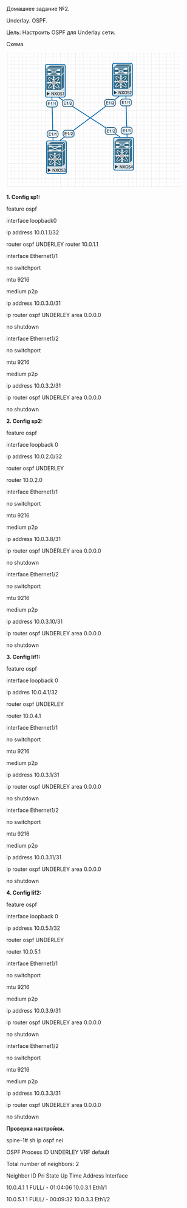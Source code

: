 Домашнее задание №2.

Underlay. OSPF.

Цель: Настроить OSPF для Underlay сети.

Схема.

![Alt text](lab2/shema.PNG)


**1. Config sp1:**

feature ospf

interface loopback0

  ip address 10.0.1.1/32

router  ospf UNDERLEY
  router 10.0.1.1

interface Ethernet1/1

  no switchport

  mtu 9216

  medium p2p

  ip address 10.0.3.0/31

  ip router ospf UNDERLEY area 0.0.0.0

  no shutdown

interface Ethernet1/2

  no switchport

  mtu 9216

  medium p2p

  ip address 10.0.3.2/31

  ip router ospf UNDERLEY area 0.0.0.0

  no shutdown
 
**2. Config sp2:**


feature ospf

interface loopback 0

  ip address 10.0.2.0/32

router ospf UNDERLEY

  router 10.0.2.0


interface Ethernet1/1

  no switchport

  mtu 9216

  medium p2p

  ip address 10.0.3.8/31

  ip router ospf UNDERLEY area 0.0.0.0

  no shutdown

interface Ethernet1/2
  
  no switchport

  mtu 9216

  medium p2p

  ip address 10.0.3.10/31

  ip router ospf UNDERLEY area 0.0.0.0

  no shutdown

**3. Config lif1:**

feature ospf

interface loopback 0

ip addres 10.0.4.1/32

router ospf UNDERLEY

  router 10.0.4.1

interface Ethernet1/1

  no switchport

  mtu 9216

  medium p2p

  ip address 10.0.3.1/31

  ip router ospf UNDERLEY area 0.0.0.0

  no shutdown

interface Ethernet1/2

  no switchport

  mtu 9216

  medium p2p

  ip address 10.0.3.11/31

  ip router ospf UNDERLEY area 0.0.0.0

  no shutdown

**4. Config lif2:**

feature ospf

interface loopback 0
 
 ip address 10.0.5.1/32

router ospf UNDERLEY
  
  router 10.0.5.1

interface Ethernet1/1
  
  no switchport
  
  mtu 9216
  
  medium p2p
  
  ip address 10.0.3.9/31
  
  ip router ospf UNDERLEY area 0.0.0.0
  
  no shutdown

interface Ethernet1/2
  
  no switchport
  
  mtu 9216
  
  medium p2p
  
  ip address 10.0.3.3/31
  
  ip router ospf UNDERLEY area 0.0.0.0
  
  no shutdown


  **Проверка настройки.**

  spine-1# sh ip ospf nei
 
 OSPF Process ID UNDERLEY VRF default
 
 Total number of neighbors: 2
 
 Neighbor ID     Pri State            Up Time  Address         Interface
 
 10.0.4.1          1 FULL/ -          01:04:06 10.0.3.1        Eth1/1
 
 10.0.5.1          1 FULL/ -          00:09:32 10.0.3.3        Eth1/2




